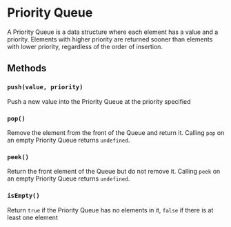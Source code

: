 # Priority Queue

A Priority Queue is a data structure where each element has a value and a
priority. Elements with higher priority are returned sooner than elements with
lower priority, regardless of the order of insertion.

## Methods

### `push(value, priority)`

Push a new value into the Priority Queue at the priority specified

### `pop()`

Remove the element from the front of the Queue and return it. Calling `pop` on
an empty Priority Queue returns `undefined`.

### `peek()`

Return the front element of the Queue but do not remove it. Calling `peek` on
an empty Priority Queue returns `undefined`.

### `isEmpty()`

Return `true` if the Priority Queue has no elements in it, `false` if there is
at least one element
